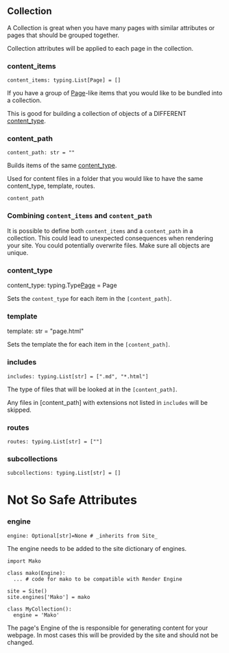 Collection
----

A Collection is great when you have many pages with similar attributes or pages
that should be grouped together.

Collection attributes will be applied to each page in the collection.

### content_items

`content_items: typing.List[Page] = []`

If you have a group of [Page]-like items that you would like to be bundled into a
collection.

This is good for building a collection of objects of a DIFFERENT [content_type].

### content_path

`content_path: str = ""`

Builds items of the same [content_type].

Used for content files in a folder that you would like to have the same
content_type, template, routes.

`content_path`


### Combining `content_items` and `content_path`

It is possible to define both `content_items` and a `content_path` in a
collection. This could lead to unexpected consequences when rendering your
site. You could potentially overwrite files. Make sure all objects are
unique.


### content_type

content_type: typing.Type[Page] = Page

Sets the `content_type` for each item in the `[content_path]`.


### template

template: str = "page.html"

Sets the template the for each item in the `[content_path]`.


### includes

`includes: typing.List[str] = [".md", "*.html"]`

The type of files that will be looked at in the `[content_path]`.

Any files in [content_path] with extensions not listed in `includes` will be
skipped.


### routes

`routes: typing.List[str] = [""]`



### subcollections

`subcollections: typing.List[str] = []`




Not So Safe Attributes
====

### engine

`engine: Optional[str]=None # _inherits from Site_`

The engine needs to be added to the site dictionary of engines.

```
import Mako

class mako(Engine):
  ... # code for mako to be compatible with Render Engine

site = Site()
site.engines['Mako'] = mako

class MyCollection():
  engine = 'Mako'
```

The page's Engine of the is responsible for generating content for your
webpage. In most cases this will be provided by the site and should not be
changed.

[content_type]: #content-type
[Page]: page.html
